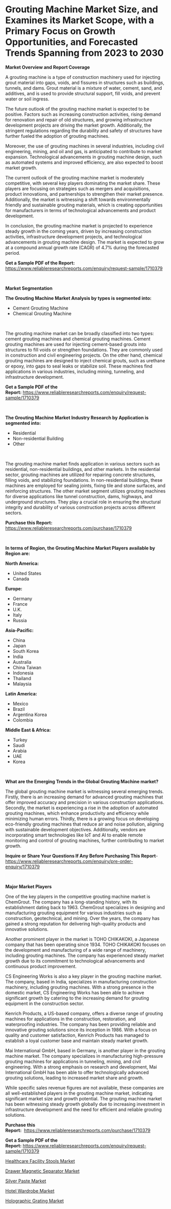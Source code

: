 <p><h1>Grouting Machine Market Size, and Examines its Market Scope, with a Primary Focus on Growth Opportunities, and Forecasted Trends Spanning from 2023 to 2030</h1></p><p><strong>Market Overview and Report Coverage</strong></p>
<p><p>A grouting machine is a type of construction machinery used for injecting grout material into gaps, voids, and fissures in structures such as buildings, tunnels, and dams. Grout material is a mixture of water, cement, sand, and additives, and is used to provide structural support, fill voids, and prevent water or soil ingress.</p><p>The future outlook of the grouting machine market is expected to be positive. Factors such as increasing construction activities, rising demand for renovation and repair of old structures, and growing infrastructure development projects are driving the market growth. Additionally, the stringent regulations regarding the durability and safety of structures have further fueled the adoption of grouting machines.</p><p>Moreover, the use of grouting machines in several industries, including civil engineering, mining, and oil and gas, is anticipated to contribute to market expansion. Technological advancements in grouting machine design, such as automated systems and improved efficiency, are also expected to boost market growth.</p><p>The current outlook of the grouting machine market is moderately competitive, with several key players dominating the market share. These players are focusing on strategies such as mergers and acquisitions, product innovations, and partnerships to strengthen their market presence. Additionally, the market is witnessing a shift towards environmentally friendly and sustainable grouting materials, which is creating opportunities for manufacturers in terms of technological advancements and product development.</p><p>In conclusion, the grouting machine market is projected to experience steady growth in the coming years, driven by increasing construction activities, infrastructure development projects, and technological advancements in grouting machine design. The market is expected to grow at a compound annual growth rate (CAGR) of 4.7% during the forecasted period.</p></p>
<p><strong>Get a Sample PDF of the Report:</strong> <a href="https://www.reliableresearchreports.com/enquiry/request-sample/1710379">https://www.reliableresearchreports.com/enquiry/request-sample/1710379</a></p>
<p>&nbsp;</p>
<p><strong>Market Segmentation</strong></p>
<p><strong>The Grouting Machine Market Analysis by types is segmented into:</strong></p>
<p><ul><li>Cement Grouting Machine</li><li>Chemical Grouting Machine</li></ul></p>
<p>&nbsp;</p>
<p><p>The grouting machine market can be broadly classified into two types: cement grouting machines and chemical grouting machines. Cement grouting machines are used for injecting cement-based grouts into structures to fill voids or strengthen foundations. They are commonly used in construction and civil engineering projects. On the other hand, chemical grouting machines are designed to inject chemical grouts, such as urethane or epoxy, into gaps to seal leaks or stabilize soil. These machines find applications in various industries, including mining, tunneling, and infrastructure development.</p></p>
<p><strong>Get a Sample PDF of the Report:</strong>&nbsp;<a href="https://www.reliableresearchreports.com/enquiry/request-sample/1710379">https://www.reliableresearchreports.com/enquiry/request-sample/1710379</a></p>
<p>&nbsp;</p>
<p><strong>The Grouting Machine Market Industry Research by Application is segmented into:</strong></p>
<p><ul><li>Residential</li><li>Non-residential Building</li><li>Other</li></ul></p>
<p>&nbsp;</p>
<p><p>The grouting machine market finds application in various sectors such as residential, non-residential buildings, and other markets. In the residential sector, grouting machines are utilized for repairing concrete structures, filling voids, and stabilizing foundations. In non-residential buildings, these machines are employed for sealing joints, fixing tile and stone surfaces, and reinforcing structures. The other market segment utilizes grouting machines for diverse applications like tunnel construction, dams, highways, and underground structures. They play a crucial role in ensuring the structural integrity and durability of various construction projects across different sectors.</p></p>
<p><strong>Purchase this Report:</strong>&nbsp; <a href="https://www.reliableresearchreports.com/purchase/1710379">https://www.reliableresearchreports.com/purchase/1710379</a></p>
<p>&nbsp;</p>
<p><strong>In terms of Region, the Grouting Machine Market Players available by Region are:</strong></p>
<p>
    <p> <strong> North America: </strong>
        <ul>
            <li>United States</li>
            <li>Canada</li>
        </ul>
        </p> 
    <p> <strong> Europe: </strong>
        <ul>
            <li>Germany</li>
            <li>France</li>
            <li>U.K.</li>
            <li>Italy</li>
            <li>Russia</li>
        </ul>
        </p> 
    <p> <strong> Asia-Pacific: </strong>
        <ul>
            <li>China</li>
            <li>Japan</li>
            <li>South Korea</li>
            <li>India</li>
            <li>Australia</li>
            <li>China Taiwan</li>
            <li>Indonesia</li>
            <li>Thailand</li>
            <li>Malaysia</li>
        </ul>
        </p> 
    <p> <strong> Latin America: </strong>
        <ul>
            <li>Mexico</li>
            <li>Brazil</li>
            <li>Argentina Korea</li>
            <li>Colombia</li>
        </ul>
        </p> 
    <p> <strong> Middle East & Africa: </strong>
        <ul>
            <li>Turkey</li>
            <li>Saudi</li>
            <li>Arabia</li>
            <li>UAE</li>
            <li>Korea</li>
        </ul>
    </p>
    </p>
<p>&nbsp;</p>
<p><strong>What are the Emerging Trends in the Global Grouting Machine market?</strong></p>
<p><p>The global grouting machine market is witnessing several emerging trends. Firstly, there is an increasing demand for advanced grouting machines that offer improved accuracy and precision in various construction applications. Secondly, the market is experiencing a rise in the adoption of automated grouting machines, which enhance productivity and efficiency while minimizing human errors. Thirdly, there is a growing focus on developing eco-friendly grouting machines that reduce air and noise pollution, aligning with sustainable development objectives. Additionally, vendors are incorporating smart technologies like IoT and AI to enable remote monitoring and control of grouting machines, further contributing to market growth.</p></p>
<p><strong>Inquire or Share Your Questions If Any Before Purchasing This Report</strong>- <a href="https://www.reliableresearchreports.com/enquiry/pre-order-enquiry/1710379">https://www.reliableresearchreports.com/enquiry/pre-order-enquiry/1710379</a></p>
<p>&nbsp;</p>
<p><strong>Major Market Players</strong></p>
<p><p>One of the key players in the competitive grouting machine market is ChemGrout. The company has a long-standing history, with its establishment dating back to 1963. ChemGrout specializes in designing and manufacturing grouting equipment for various industries such as construction, geotechnical, and mining. Over the years, the company has gained a strong reputation for delivering high-quality products and innovative solutions.</p><p>Another prominent player in the market is TOHO CHIKAKOKI, a Japanese company that has been operating since 1934. TOHO CHIKAKOKI focuses on the development and manufacturing of a wide range of machinery, including grouting machines. The company has experienced steady market growth due to its commitment to technological advancements and continuous product improvement.</p><p>CS Engineering Works is also a key player in the grouting machine market. The company, based in India, specializes in manufacturing construction machinery, including grouting machines. With a strong presence in the domestic market, CS Engineering Works has been able to achieve significant growth by catering to the increasing demand for grouting equipment in the construction sector.</p><p>Kenrich Products, a US-based company, offers a diverse range of grouting machines for applications in the construction, restoration, and waterproofing industries. The company has been providing reliable and innovative grouting solutions since its inception in 1986. With a focus on quality and customer satisfaction, Kenrich Products has managed to establish a loyal customer base and maintain steady market growth.</p><p>Mai International GmbH, based in Germany, is another player in the grouting machine market. The company specializes in manufacturing high-pressure grouting machines for applications in tunneling, mining, and civil engineering. With a strong emphasis on research and development, Mai International GmbH has been able to offer technologically advanced grouting solutions, leading to increased market share and growth.</p><p>While specific sales revenue figures are not available, these companies are all well-established players in the grouting machine market, indicating significant market size and growth potential. The grouting machine market has been witnessing steady growth globally due to increasing investment in infrastructure development and the need for efficient and reliable grouting solutions.</p></p>
<p><strong>Purchase this Report:</strong>&nbsp;&nbsp;<a href="https://www.reliableresearchreports.com/purchase/1710379">https://www.reliableresearchreports.com/purchase/1710379</a></p>
<p></p>
<p><strong>Get a Sample PDF of the Report:</strong>&nbsp;<a href="https://www.reliableresearchreports.com/enquiry/request-sample/1710379">https://www.reliableresearchreports.com/enquiry/request-sample/1710379</a></p>
<p><p><a href="https://github.com/abdelrhmankishk22/Market-Research-Report-List-1/blob/main/healthcare-facility-stools-market.md">Healthcare Facility Stools Market</a></p><p><a href="https://medium.com/@madelynyost/drawer-magnetic-separator-market-the-key-to-successful-business-strategy-forecast-till-2030-2b1d3ee725d6">Drawer Magnetic Separator Market</a></p><p><a href="https://www.linkedin.com/pulse/silver-paste-market-research-report-provides-thorough-industry-dv4fe/">Silver Paste Market</a></p><p><a href="https://github.com/mahnoor2003/Market-Research-Report-List-1/blob/main/hotel-wardrobe-market.md">Hotel Wardrobe Market</a></p><p><a href="https://www.linkedin.com/pulse/holographic-grating-market-share-amp-new-trends-analysis-5giwe/">Holographic Grating Market</a></p></p>
